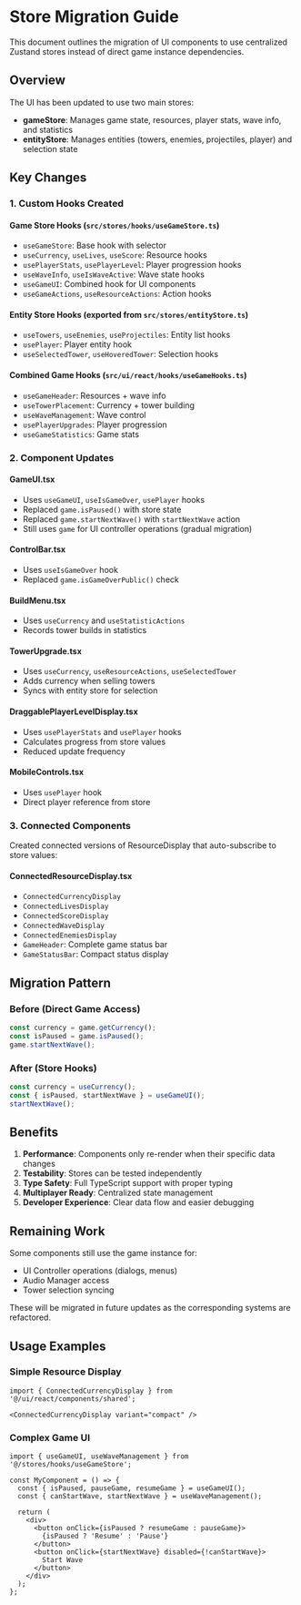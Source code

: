 # Store Migration Guide

This document outlines the migration of UI components to use centralized Zustand stores instead of direct game instance dependencies.

## Overview

The UI has been updated to use two main stores:
- **gameStore**: Manages game state, resources, player stats, wave info, and statistics
- **entityStore**: Manages entities (towers, enemies, projectiles, player) and selection state

## Key Changes

### 1. Custom Hooks Created

#### Game Store Hooks (`src/stores/hooks/useGameStore.ts`)
- `useGameStore`: Base hook with selector
- `useCurrency`, `useLives`, `useScore`: Resource hooks
- `usePlayerStats`, `usePlayerLevel`: Player progression hooks
- `useWaveInfo`, `useIsWaveActive`: Wave state hooks
- `useGameUI`: Combined hook for UI components
- `useGameActions`, `useResourceActions`: Action hooks

#### Entity Store Hooks (exported from `src/stores/entityStore.ts`)
- `useTowers`, `useEnemies`, `useProjectiles`: Entity list hooks
- `usePlayer`: Player entity hook
- `useSelectedTower`, `useHoveredTower`: Selection hooks

#### Combined Game Hooks (`src/ui/react/hooks/useGameHooks.ts`)
- `useGameHeader`: Resources + wave info
- `useTowerPlacement`: Currency + tower building
- `useWaveManagement`: Wave control
- `usePlayerUpgrades`: Player progression
- `useGameStatistics`: Game stats

### 2. Component Updates

#### GameUI.tsx
- Uses `useGameUI`, `useIsGameOver`, `usePlayer` hooks
- Replaced `game.isPaused()` with store state
- Replaced `game.startNextWave()` with `startNextWave` action
- Still uses `game` for UI controller operations (gradual migration)

#### ControlBar.tsx
- Uses `useIsGameOver` hook
- Replaced `game.isGameOverPublic()` check

#### BuildMenu.tsx
- Uses `useCurrency` and `useStatisticActions`
- Records tower builds in statistics

#### TowerUpgrade.tsx
- Uses `useCurrency`, `useResourceActions`, `useSelectedTower`
- Adds currency when selling towers
- Syncs with entity store for selection

#### DraggablePlayerLevelDisplay.tsx
- Uses `usePlayerStats` and `usePlayer` hooks
- Calculates progress from store values
- Reduced update frequency

#### MobileControls.tsx
- Uses `usePlayer` hook
- Direct player reference from store

### 3. Connected Components

Created connected versions of ResourceDisplay that auto-subscribe to store values:

#### ConnectedResourceDisplay.tsx
- `ConnectedCurrencyDisplay`
- `ConnectedLivesDisplay`
- `ConnectedScoreDisplay`
- `ConnectedWaveDisplay`
- `ConnectedEnemiesDisplay`
- `GameHeader`: Complete game status bar
- `GameStatusBar`: Compact status display

## Migration Pattern

### Before (Direct Game Access)
```typescript
const currency = game.getCurrency();
const isPaused = game.isPaused();
game.startNextWave();
```

### After (Store Hooks)
```typescript
const currency = useCurrency();
const { isPaused, startNextWave } = useGameUI();
startNextWave();
```

## Benefits

1. **Performance**: Components only re-render when their specific data changes
2. **Testability**: Stores can be tested independently
3. **Type Safety**: Full TypeScript support with proper typing
4. **Multiplayer Ready**: Centralized state management
5. **Developer Experience**: Clear data flow and easier debugging

## Remaining Work

Some components still use the game instance for:
- UI Controller operations (dialogs, menus)
- Audio Manager access
- Tower selection syncing

These will be migrated in future updates as the corresponding systems are refactored.

## Usage Examples

### Simple Resource Display
```tsx
import { ConnectedCurrencyDisplay } from '@/ui/react/components/shared';

<ConnectedCurrencyDisplay variant="compact" />
```

### Complex Game UI
```tsx
import { useGameUI, useWaveManagement } from '@/stores/hooks/useGameStore';

const MyComponent = () => {
  const { isPaused, pauseGame, resumeGame } = useGameUI();
  const { canStartWave, startNextWave } = useWaveManagement();
  
  return (
    <div>
      <button onClick={isPaused ? resumeGame : pauseGame}>
        {isPaused ? 'Resume' : 'Pause'}
      </button>
      <button onClick={startNextWave} disabled={!canStartWave}>
        Start Wave
      </button>
    </div>
  );
};
```